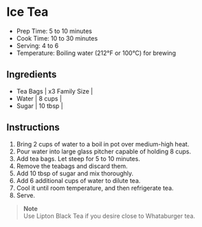 # **Ice Tea**

* Prep Time: 5 to 10 minutes
* Cook Time: 10 to 30 minutes
* Serving: 4 to 6
* Temperature: Boiling water (212°F or 100°C) for brewing

## Ingredients

* Tea Bags | x3 Family Size |
* Water | 8 cups |
* Sugar | 10 tbsp |

## Instructions

1. Bring 2 cups of water to a boil in pot over medium-high heat.
2. Pour water into large glass pitcher capable of holding 8 cups.
3. Add tea bags. Let steep for 5 to 10 minutes.
4. Remove the teabags and discard them.
5. Add 10 tbsp of sugar and mix thoroughly.
6. Add 6 additional cups of water to dilute tea.
7. Cool it until room temperature, and then refrigerate tea.
8. Serve.

> **Note**<br>
> Use Lipton Black Tea if you desire close to Whataburger tea.
